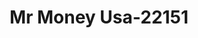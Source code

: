 ---
f_zip-code: 54911
f_state-code: WI
title: Mr Money Usa-22151
f_phone: 920-996-0416
f_city-only: Appleton
f_address: 1933 N Richmond Street Appleton
f_location-unique-id: '22151'
slug: mr-money-usa-22151
updated-on: '2024-05-30T13:46:58.046Z'
created-on: '2024-05-30T13:36:59.803Z'
published-on: '2024-05-30T13:54:32.469Z'
f_city-state: cms/city/appleton-wi.md
f_company: cms/company/mr-money-usa.md
f_state: cms/state/wisconsin.md
layout: '[payday-loan].html'
tags: payday-loan
---